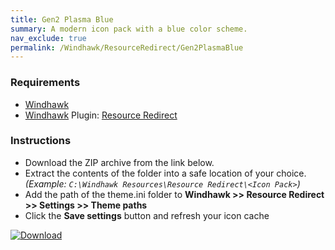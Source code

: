```yaml
---
title: Gen2 Plasma Blue
summary: A modern icon pack with a blue color scheme.
nav_exclude: true
permalink: /Windhawk/ResourceRedirect/Gen2PlasmaBlue
---
```


<div align="center">
  <!-- <img src="https://gitlab.com/the-back-room/windhawk/resource-redirect/gen2-series/plasma-blue/-/raw/main/Extras/Preview.bmp" alt="Gen2 Plasma Blue Preview" style="max-width: 100%; height: auto;"> -->
</div>

### Requirements

- [Windhawk](https://windhawk.net/)
- [Windhawk](https://windhawk.net/) Plugin: [Resource Redirect](https://windhawk.net/mods/icon-resource-redirect)

### Instructions

 - Download the ZIP archive from the link below.
 - Extract the contents of the folder into a safe location of your choice. *(Example: `C:\Windhawk Resources\Resource Redirect\<Icon Pack>`)*
 - Add the path of the theme.ini folder to **Windhawk >> Resource Redirect >> Settings >> Theme paths**
 - Click the **Save settings** button and refresh your icon cache

[![Download](https://img.shields.io/badge/Download-black?style=plastic&logoColor=white&logoSize=auto&labelColor=green&color=black&cacheSeconds=3600)](https://gitlab.com/the-back-room/windhawk/resource-redirect/gen2-series/plasma-blue/-/archive/main/plasma-blue-main.zip)